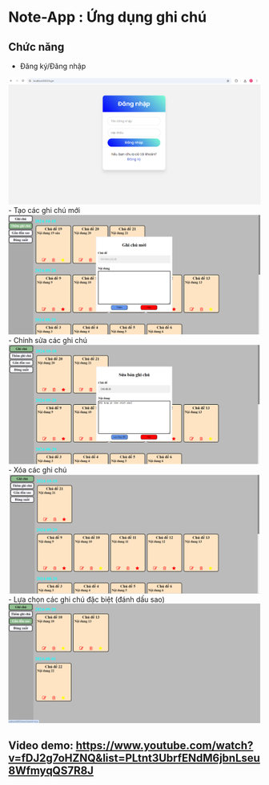 # Note-App : Ứng dụng ghi chú
## Chức năng
- Đăng ký/Đăng nhập
<img src="assets/login.png">
- Tạo các ghi chú mới
<img src="assets/sc.png">
- Chỉnh sửa các ghi chú
<img src="assets/edit.png">
- Xóa các ghi chú
<img src="assets/del.png">
- Lựa chọn các ghi chú đặc biệt (đánh dấu sao)
<img src="assets/star.png">

## Video demo: https://www.youtube.com/watch?v=fDJ2g7oHZNQ&list=PLtnt3UbrfENdM6jbnLseu8WfmyqQS7R8J
